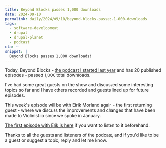 ```yaml
---
title: Beyond Blocks passes 1,000 downloads
date: 2024-09-10
permalink: daily/2024/09/10/beyond-blocks-passes-1-000-downloads
tags:
  - software-development
  - drupal
  - drupal-planet
  - podcast
cta: ~
snippet: |
  Beyond Blocks passes 1,000 downloads!
---
```


Today, Beyond Blocks - [the podcast I started last year][0] and has 20 published episodes - passed 1,000 total downloads.

I've had some great guests on the show and discussed some interesting topics so far and I have others recorded and guests lined up for future episodes.

This week's episode will be with Eirik Morland again - the first returning guest - where we discuss the improvements and changes that have been made to Violinist.io since we spoke in January.

[The first episode with Erik is here][1] if you want to listen to it beforehand.

Thanks to all the guests and listeners of the podcast, and if you'd like to be a guest or suggest a topic, reply and let me know.

[0]: {{site.url}}/podcast
[1]: {{site.url}}/podcast/8-eirik-morland-violinist
